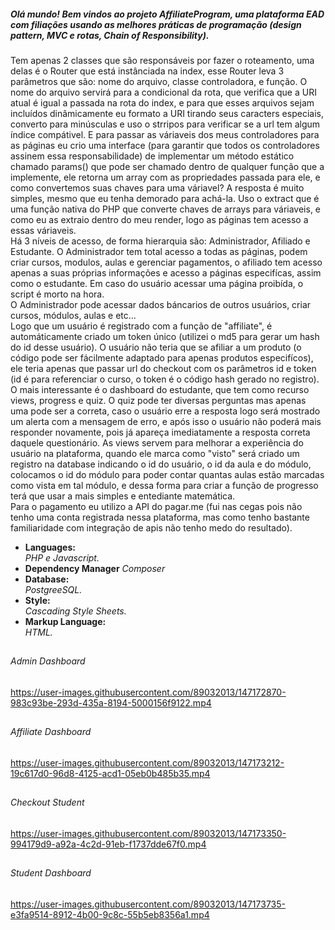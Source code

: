 <h5>Olá mundo! Bem vindos ao projeto AffiliateProgram, uma plataforma EAD com filiações usando as melhores práticas de programação (design pattern, MVC e rotas, Chain of Responsibility).</h5>
<p>
Tem apenas 2 classes que são responsáveis por fazer o roteamento, uma delas é o Router que está instânciada na index, esse Router leva 3 parâmetros que são: nome do arquivo, classe controladora, e função. O nome do arquivo servirá para a condicional da rota, que verifica que a URI atual é igual a passada na rota do index, e para que esses arquivos sejam incluídos dinâmicamente eu formato a URI tirando seus caracters especiais, converto para minúsculas e uso o strripos para verificar se a url tem algum índice compátivel. E para passar as váriaveis dos meus controladores para as páginas eu crio uma interface (para garantir que todos os controladores assinem essa responsabilidade) de implementar um método estático chamado params() que pode ser chamado dentro de qualquer função que a implemente, ele retorna um array com as propriedades passada para ele, e como convertemos suas chaves para uma váriavel? A resposta é muito simples, mesmo que eu tenha demorado para achá-la. Uso o extract que é uma função nativa do PHP que converte chaves de arrays para váriaveis, e como eu as extraio dentro do meu render, logo as páginas tem acesso a essas váriaveis.
<br />
Há 3 níveis de acesso, de forma hierarquia são: Administrador, Afiliado e Estudante. O Administrador tem total acesso a todas as páginas, podem criar cursos, modulos, aulas e gerenciar pagamentos, o afiliado tem acesso apenas a suas próprias informações e acesso a páginas especifícas, assim como o estudante. Em caso do usuário acessar uma página proibída, o script é morto na hora.
<br />
O Administrador pode acessar dados báncarios de outros usuários, criar cursos, módulos, aulas e etc...
</br >
Logo que um usuário é registrado com a função de "affiliate", é automáticamente criado um token único (utilizei o md5 para gerar um hash do id desse usuário). O usuário não teria que se afiliar a um produto (o código pode ser fácilmente adaptado para apenas produtos especifícos), ele teria apenas que passar url do checkout com os parâmetros id e token (id é para referenciar o curso, o token é o código hash gerado no registro). 
<br />
O mais interessante é o dashboard do estudante, que tem como recurso views, progress e quiz. O quiz pode ter diversas perguntas mas apenas uma pode ser a correta, caso o usuário erre a resposta logo será mostrado um alerta com a mensagem de erro, e após isso o usuário não poderá mais responder novamente, pois já apareça imediatamente a resposta correta daquele questionário. As views servem para melhorar a experiência do usuário na plataforma, quando ele marca como "visto" será criado um registro na database indicando o id do usuário, o id da aula e do módulo, colocamos o id do módulo para poder contar quantas aulas estão marcadas como vista em tal módulo, e dessa forma para criar a função de progresso terá que usar a mais simples e entediante matemática.
<br />
Para o pagamento eu utilizo a API do pagar.me (fui nas cegas pois não tenho uma conta registrada nessa plataforma, mas como tenho bastante familiaridade com integração de apis não tenho medo do resultado). 
</p>

<ul>
<li>
  <strong>Languages: <br /></strong>
  <i>PHP e Javascript.</i>
 </li>
 
 <li>
  <strong>Dependency Manager</strong>
  <i>Composer</i>
 </li>

<li>
  <strong>Database: </br /></strong>
  <i>PostgreeSQL.</i>
</li>

<li>
  <strong>Style: <br /></strong>
  <i>Cascading Style Sheets.</i>
</li>

<li>
  <strong>Markup Language: <br /></strong>
  <i>HTML.</i>
</li>
</ul>



##
<h6>Admin Dashboard</h6>

https://user-images.githubusercontent.com/89032013/147172870-983c93be-293d-435a-8194-5000156f9122.mp4

##
<h6>Affiliate Dashboard</h6>

https://user-images.githubusercontent.com/89032013/147173212-19c617d0-96d8-4125-acd1-05eb0b485b35.mp4

##

<h6>Checkout Student</h6>

https://user-images.githubusercontent.com/89032013/147173350-994179d9-a92a-4c2d-91eb-f1737dde67f0.mp4

##

<h6>Student Dashboard</h6>

https://user-images.githubusercontent.com/89032013/147173735-e3fa9514-8912-4b00-9c8c-55b5eb8356a1.mp4




